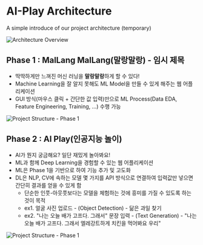 # AI-Play Architecture
A simple introduce of our project architecture (temporary)

![Architecture Overview](https://user-images.githubusercontent.com/73585246/152648288-f4d44660-86f2-4e24-8b6d-76ea7c31d76f.png)

## Phase 1 : MalLang MalLang(말랑말랑) - 임시 제목
- 딱딱하게만 느껴진 머신 러닝을 **말랑말랑**하게 할 수 있다!
- Machine Learning을 잘 알지 못해도 ML Model을 만들 수 있게 해주는 웹 어플리케이션
- GUI 방식(마우스 클릭 + 간단한 값 입력)만으로 ML Process(Data EDA, Feature Engineering, Training, ...) 수행 가능

![Project Structure - Phase 1](https://user-images.githubusercontent.com/73585246/153371805-3bbf1b00-191e-43f6-a8c9-32e12354c2d3.png)

## Phase 2 : AI Play(인공지능 놀이)
- AI가 뭔지 궁금해요? 일단 재밌게 놀아봐요!
- ML과 함께 Deep Learning을 경험할 수 있는 웹 어플리케이션
- ML은 Phase 1을 기반으로 하여 기능 추가 및 고도화
- DL은 NLP, CV에 속하는 모델 몇 가지를 API 방식으로 연결하여 입력값만 넣으면 간단히 결과를 얻을 수 있게 함
  - 단순한 인풋-아웃풋보다는 모델을 체험하는 것에 흥미를 가질 수 있도록 하는 것이 목적
  - ex1. 얼굴 사진 업로드 - (Object Detection) - 닮은 과일 찾기
  - ex2. "나는 오늘 배가 고프다. 그래서" 문장 입력 - (Text Generation) - "나는 오늘 배가 고프다. 그래서 엘레강트하게 치킨을 먹어봐요 우리"

![Project Structure - Phase 1](https://user-images.githubusercontent.com/73585246/153371832-35546cca-5a23-44c8-bb01-6d534c6db6fc.png)